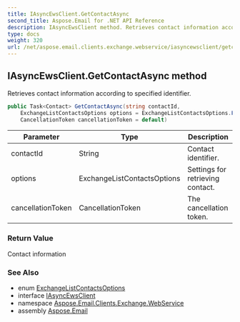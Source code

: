 ```yaml
---
title: IAsyncEwsClient.GetContactAsync
second_title: Aspose.Email for .NET API Reference
description: IAsyncEwsClient method. Retrieves contact information according to specified identifier
type: docs
weight: 320
url: /net/aspose.email.clients.exchange.webservice/iasyncewsclient/getcontactasync/
---
```

## IAsyncEwsClient.GetContactAsync method

Retrieves contact information according to specified identifier.

```csharp
public Task<Contact> GetContactAsync(string contactId, 
    ExchangeListContactsOptions options = ExchangeListContactsOptions.FetchPhoto, 
    CancellationToken cancellationToken = default)
```

| Parameter | Type | Description |
| --- | --- | --- |
| contactId | String | Contact identifier. |
| options | ExchangeListContactsOptions | Settings for retrieving contact. |
| cancellationToken | CancellationToken | The cancellation token. |

### Return Value

Contact information

### See Also

* enum [ExchangeListContactsOptions](../../exchangelistcontactsoptions/)
* interface [IAsyncEwsClient](../)
* namespace [Aspose.Email.Clients.Exchange.WebService](../../iasyncewsclient/)
* assembly [Aspose.Email](../../../)


